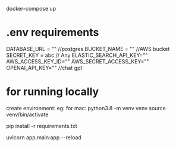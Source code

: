 docker-compose up

# .env requirements

DATABASE_URL = "" //postgres
BUCKET_NAME = ""  //AWS bucket
SECRET_KEY = abc  // Any 
ELASTIC_SEARCH_API_KEY="" 
AWS_ACCESS_KEY_ID=""
AWS_SECRET_ACCESS_KEY=""
OPENAI_API_KEY=""  //chat gpt


# for running locally

create environment:
    eg: for mac:
        python3.8 -m venv venv
        source venv/bin/activate

pip install -r requirements.txt

uvicorn app.main:app --reload